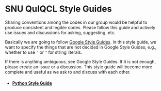 # SNU QuIQCL Style Guides

Sharing conventions among the codes in our group would be helpful to produce consistent and legible codes.
Please follow this guide and actively use issues and discussions for asking, suggesting, etc.

Basically we are going to follow [Google Style Guides](https://google.github.io/styleguide/).
In this style guide, we want to specify the things that are not decided in Google Style Guides,
e.g., whether to use `'` or `"` for string literals.

If there is anything ambiguous, see Google Style Guides.
If it is not enough, please create an issue or a discussion.
This style guide will become more complete and useful as we ask to and discuss with each other.

- #### [Python Style Guide](https://github.com/snu-quiqcl/styleguide/blob/main/python.md)
